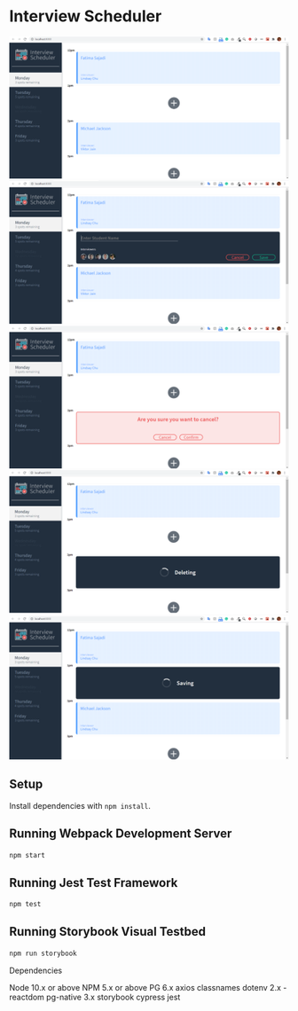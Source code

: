 # Interview Scheduler

!["Initial Schedule"](https://github.com/fatimasajadi/scheduler/blob/master/docs/initial-schedule.PNG)
!["Add appointments"](https://github.com/fatimasajadi/scheduler/blob/master/docs/add-appointmnets.PNG)
!["Confirm delete"](https://github.com/fatimasajadi/scheduler/blob/master/docs/confirm-delete.PNG)
!["Deleting status"](https://github.com/fatimasajadi/scheduler/blob/master/docs/deleting.png)
!["Saving Status"](https://github.com/fatimasajadi/scheduler/blob/master/docs/saving.png)

## Setup

Install dependencies with `npm install`.

## Running Webpack Development Server

```sh
npm start
```

## Running Jest Test Framework

```sh
npm test
```

## Running Storybook Visual Testbed

```sh
npm run storybook
```
Dependencies

Node 10.x or above
NPM 5.x or above
PG 6.x
axios
classnames
dotenv 2.x -reactdom
pg-native 3.x
storybook
cypress
jest